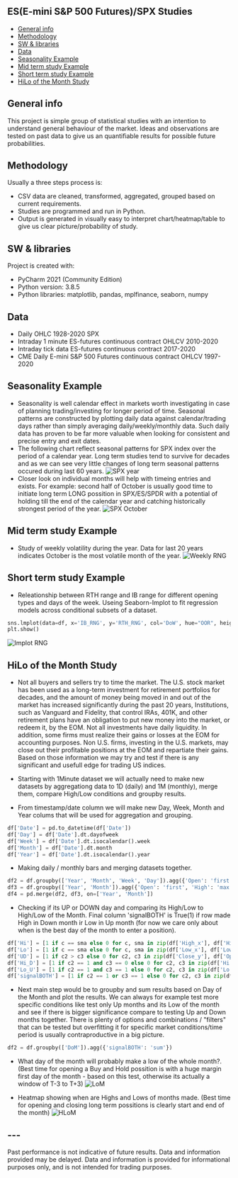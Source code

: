 ## ES(E-mini S&P 500 Futures)/SPX Studies
* [General info](#general-info)
* [Methodology](#methodology)
* [SW & libraries](#sw-&-libraries)
* [Data](#data)
* [Seasonality Example](#seasonality-example)
* [Mid term study Example](#mid-term-study-example)
* [Short term study Example](#short-term-study-example)
* [HiLo of the Month Study](#hilo-month-example)

## General info
This project is simple group of statistical studies with an intention to understand general behaviour of the market. Ideas and observations are tested on past data to give us an quantifiable results for possible future probabilities.

## Methodology
Usually a three steps process is:
* CSV data are cleaned, transformed, aggregated, grouped based on current requirements. 
* Studies are programmed and run in Python.
* Output is generated in visually easy to interpret chart/heatmap/table to give us clear picture/probability of study.

## SW & libraries
Project is created with:
* PyCharm 2021 (Community Edition)
* Python version: 3.8.5
* Python libraries: matplotlib, pandas,  mplfinance, seaborn, numpy 

## Data
* Daily OHLC 1928-2020 SPX
* Intraday 1 minute ES-futures continuous contract OHLCV 2010-2020
* Intraday tick data ES-futures continuous contract 2017-2020
* CME Daily E-mini S&P 500 Futures continuous contract OHLCV 1997-2020

## Seasonality Example
* Seasonality is well calendar effect in markets worth investigating in case of planning trading/investing for longer period of time. Seasonal patterns are constructed by plotting daily data against calendar/trading days rather than simply averaging daily/weekly/monthly data. Such daily data has proven to be far more valuable when looking for consistent and precise entry and exit dates.
* The following chart reflect seasonal patterns for SPX index over the period of a calendar year. Long term studies tend to survive for decades and as we can see very little changes of long term seasonal patterns occured during last 60 years.
![SPX year](https://github.com/vldmrmrv/ES-studies-sample-DataScience/blob/main/000_seasonality_all/Y%20seasonality.png)
* Closer look on individual months will help with timeing entries and exists. For example: second half of October is usually good time to initiate long term LONG possition in SPX/ES/SPDR with a potential of holding till the end of the calendar year and catching historically strongest period of the year.
![SPX October](https://github.com/vldmrmrv/ES-studies-sample-DataScience/blob/main/000_seasonality_all/10_October.png)

## Mid term study Example
*  Study of weekly volatility during the year. Data for last 20 years indicates October is the most volatile month of the year.
![Weekly RNG](https://github.com/vldmrmrv/ES-studies-sample-DataScience/blob/main/004_heatmap_W_pR_HL_mean.png) 

## Short term study Example
*  Releationship between RTH range and IB range for different opening types and days of the week. Useing Seaborn-Implot to fit regression models across conditional subsets of a dataset.
```python
sns.lmplot(data=df, x='IB_RNG', y='RTH_RNG', col='DoW', hue="OOR", height=5)
plt.show()
```
![Implot RNG](https://github.com/vldmrmrv/ES-studies-sample-DataScience/blob/main/002_lmplot_of_IB_rng_and_RTH_rng_SAMPLE.png)

## HiLo of the Month Study
*  Not all buyers and sellers try to time the market. The U.S. stock market has been used as a long-term investment for retirement portfolios for decades, and the amount of money being moved in and out of the market has increased significantly during the past 20 years, Institutions, such as Vanguard and Fidelity, that control IRAs, 401K, and other retirement plans have an obligation to put new money into the market, or redeem it, by the EOM. Not all investments have daily liquidity. In addition, some firms must realize their gains or losses at the EOM for accounting purposes. Non U.S. firms, investing in the U.S. markets, may close out their profitable positions at the EOM and repartiate their gains. Based on those information we may try and test if there is any significant and usefull edge for trading US indices.
*  Starting with 1Minute dataset we will actually need to make new datasets by aggregationg data to 1D (daily) and 1M (monthly), merge them, compare High/Low conditions and groupby results.

* From timestamp/date column we will make new Day, Week, Month and Year colums that will be used for aggregation and grouping.
```python
df['Date'] = pd.to_datetime(df['Date'])
df['Day'] = df['Date'].dt.dayofweek
df['Week'] = df['Date'].dt.isocalendar().week
df['Month'] = df['Date'].dt.month
df['Year'] = df['Date'].dt.isocalendar().year
```
* Making daily / monthly bars and merging datasets together.
```python
df2 = df.groupby(['Year', 'Month', 'Week', 'Day']).agg({'Open': 'first', 'High': 'max', 'Low': 'min', 'Close': 'last'})
df3 = df.groupby(['Year', 'Month']).agg({'Open': 'first', 'High': 'max', 'Low': 'min', 'Close': 'last'})
df4 = pd.merge(df2, df3, on=['Year', 'Month'])
```

* Checking if its UP or DOWN day and comparing its High/Low to High/Low of the Month. Final column 'signalBOTH' is True(1) if row made High in Down month ir Low in Up month (for now we care only about when is the best day of the month to enter a position).
```python
df['Hi'] = [1 if c == sma else 0 for c, sma in zip(df['High_x'], df['High_y'])]
df['Lo'] = [1 if c == sma else 0 for c, sma in zip(df['Low_x'], df['Low_y'])]
df['UD'] = [1 if c2 > c3 else 0 for c2, c3 in zip(df['Close_y'], df['Open_y'])]
df['Hi_D'] = [1 if c2 == 1 and c3 == 0 else 0 for c2, c3 in zip(df['Hi'], df['UD'])]
df['Lo_U'] = [1 if c2 == 1 and c3 == 1 else 0 for c2, c3 in zip(df['Lo'], df['UD'])]
df['signalBOTH'] = [1 if c2 == 1 or c3 == 1 else 0 for c2, c3 in zip(df['Hi_D'], df['Lo_U'])]
```

* Next main step would be to groupby and sum results based on Day of the Month and plot the results. We can always for example test more specific conditions like test only Up months and its Low of the month and see if there is bigger significance compare to testing Up and Down months together. There is plenty of options and combinations / "filters" that can be tested but overfitting it for specific market conditions/time period is usually contraproductive in a big picture.
```python
df2 = df.groupby(['DoM']).agg({'signalBOTH': 'sum'})
```
*  What day of the month will probably make a low of the whole month?. (Best time for opening a Buy and Hold possition is with a huge margin first day of the month - based on this test, otherwise its actually a window of T-3 to T+3)
![LoM](https://github.com/vldmrmrv/ES-studies-sample-DataScience/blob/main/011_M%20Lo%20v%20UM%20by%20TDoM.png) 

*  Heatmap showing when are Highs and Lows of months made. (Best time for opening and closing long term possitions is clearly start and end of the month)
![HLoM](https://github.com/vldmrmrv/ES-studies-sample-DataScience/blob/main/010_heatmap_M_HoL_sum%20(RTH).png) 

## ---
Past performance is not indicative of future results. Data and information provided may be delayed. Data and information is provided for informational purposes only, and is not intended for trading purposes.
